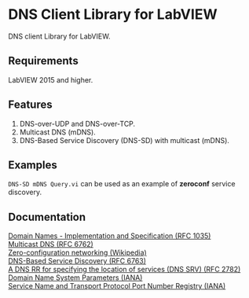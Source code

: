 # DNS Client Library for LabVIEW
DNS client Library for LabVIEW. 

## Requirements
LabVIEW 2015 and higher.

## Features 
1. DNS-over-UDP and DNS-over-TCP.
2. Multicast DNS (mDNS).
3. DNS-Based Service Discovery (DNS-SD) with multicast (mDNS).

## Examples
`DNS-SD mDNS Query.vi` can be used as an example of **zeroconf** service discovery.

## Documentation
[Domain Names - Implementation and Specification (RFC 1035)](https://datatracker.ietf.org/doc/html/rfc1035)  
[Multicast DNS (RFC 6762)](https://datatracker.ietf.org/doc/html/rfc6762)  
[Zero-configuration networking (Wikipedia)](https://en.wikipedia.org/wiki/Zero-configuration_networking)  
[DNS-Based Service Discovery (RFC 6763)](https://datatracker.ietf.org/doc/html/rfc6763)  
[A DNS RR for specifying the location of services (DNS SRV) (RFC 2782)](https://datatracker.ietf.org/doc/html/rfc2782)  
[Domain Name System Parameters (IANA)](https://www.iana.org/assignments/dns-parameters/dns-parameters.xhtml)  
[Service Name and Transport Protocol Port Number Registry (IANA)](https://www.iana.org/assignments/service-names-port-numbers/service-names-port-numbers.xml)
